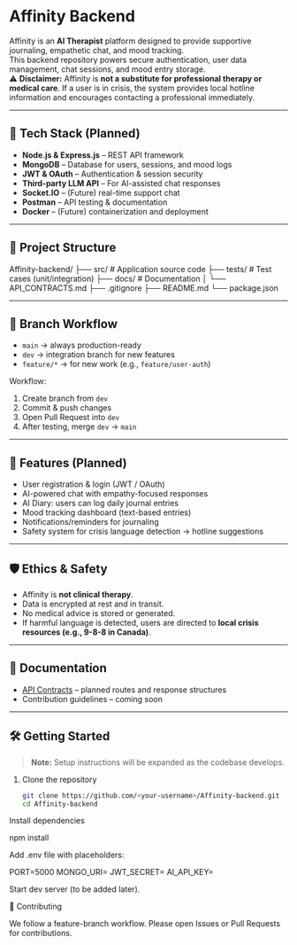 # Affinity Backend

Affinity is an **AI Therapist** platform designed to provide supportive journaling, empathetic chat, and mood tracking.  
This backend repository powers secure authentication, user data management, chat sessions, and mood entry storage.  
⚠️ **Disclaimer:** Affinity is **not a substitute for professional therapy or medical care**. If a user is in crisis, the system provides local hotline information and encourages contacting a professional immediately.

---

## 🚀 Tech Stack (Planned)

- **Node.js & Express.js** – REST API framework
- **MongoDB** – Database for users, sessions, and mood logs
- **JWT & OAuth** – Authentication & session security
- **Third-party LLM API** – For AI-assisted chat responses
- **Socket.IO** – (Future) real-time support chat
- **Postman** – API testing & documentation
- **Docker** – (Future) containerization and deployment

---

## 📂 Project Structure

Affinity-backend/
├── src/ # Application source code
├── tests/ # Test cases (unit/integration)
├── docs/ # Documentation
│ └── API_CONTRACTS.md
├── .gitignore
├── README.md
└── package.json

---

## 🔄 Branch Workflow

- `main` → always production-ready
- `dev` → integration branch for new features
- `feature/*` → for new work (e.g., `feature/user-auth`)

Workflow:

1. Create branch from `dev`
2. Commit & push changes
3. Open Pull Request into `dev`
4. After testing, merge `dev` → `main`

---

## 📌 Features (Planned)

- User registration & login (JWT / OAuth)
- AI-powered chat with empathy-focused responses
- AI Diary: users can log daily journal entries
- Mood tracking dashboard (text-based entries)
- Notifications/reminders for journaling
- Safety system for crisis language detection → hotline suggestions

---

## 🛡️ Ethics & Safety

- Affinity is **not clinical therapy**.
- Data is encrypted at rest and in transit.
- No medical advice is stored or generated.
- If harmful language is detected, users are directed to **local crisis resources (e.g., 9-8-8 in Canada)**.

---

## 📑 Documentation

- [API Contracts](./docs/API_CONTRACTS.md) – planned routes and response structures
- Contribution guidelines – coming soon

---

## 🛠️ Getting Started

> **Note:** Setup instructions will be expanded as the codebase develops.

1. Clone the repository
   ```bash
   git clone https://github.com/<your-username>/Affinity-backend.git
   cd Affinity-backend
   ```

Install dependencies

npm install

Add .env file with placeholders:

PORT=5000
MONGO_URI=<your-mongodb-uri>
JWT_SECRET=<your-secret>
AI_API_KEY=<your-llm-api-key>

Start dev server (to be added later).

🤝 Contributing

We follow a feature-branch workflow. Please open Issues or Pull Requests for contributions.
